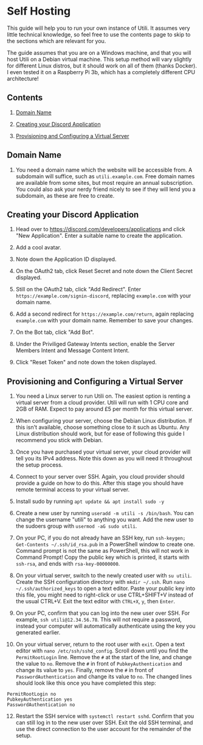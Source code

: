 # Self Hosting

This guide will help you to run your own instance of Utili. It assumes very little technical knowledge, so feel free to use the contents page to skip to the sections which are relevant for you.

The guide assumes that you are on a Windows machine, and that you will host Utili on a Debian virtual machine. This setup method will vary slightly for different Linux distros, but it should work on all of them (thanks Docker). I even tested it on a Raspberry Pi 3b, which has a completely different CPU architecture!


## Contents

1. [Domain Name](#domain-name)

1. [Creating your Discord Application](#creating-your-discord-application)

2. [Provisioning and Configuring a Virtual Server](#provisioning-and-configuring-a-virtual-server)


## Domain Name

1. You need a domain name which the website will be accessible from. A subdomain will suffice, such as `utili.example.com`. Free domain names are available from some sites, but most require an annual subscription. You could also ask your nerdy friend nicely to see if they will lend you a subdomain, as these are free to create.


## Creating your Discord Application

1. Head over to https://discord.com/developers/applications and click "New Application". Enter a suitable name to create the application.

2. Add a cool avatar.

3. Note down the Application ID displayed.

4. On the OAuth2 tab, click Reset Secret and note down the Client Secret displayed.

5. Still on the OAuth2 tab, click "Add Redirect". Enter `https://example.com/signin-discord`, replacing `example.com` with your domain name.

6. Add a second redirect for `https://example.com/return`, again replacing `example.com` with your domain name. Remember to save your changes.

7. On the Bot tab, click "Add Bot".

8. Under the Priviliged Gateway Intents section, enable the Server Members Intent and Message Content Intent.

9. Click "Reset Token" and note down the token displayed.


## Provisioning and Configuring a Virtual Server

1. You need a Linux server to run Utili on. The easiest option is renting a virtual server from a cloud provider. Utili will run with 1 CPU core and 2GB of RAM. Expect to pay around £5 per month for this virtual server.

2. When configuring your server, choose the Debian Linux distribution. If this isn't available, choose something close to it such as Ubuntu. Any Linux distribution should work, but for ease of following this guide I recommend you stick with Debian.

4. Once you have purchased your virtual server, your cloud provider will tell you its IPv4 address. Note this down as you will need it throughout the setup process.

5. Connect to your server over SSH. Again, you cloud provider should provide a guide on how to do this. After this stage you should have remote terminal access to your virtual server.

6. Install sudo by running `apt update && apt install sudo -y`

7. Create a new user by running `useradd -m utili -s /bin/bash`. You can change the username "utili" to anything you want. Add the new user to the sudoers group with `usermod -aG sudo utili`.

8. On your PC, if you do not already have an SSH key, run `ssh-keygen; Get-Contents ~/.ssh/id_rsa.pub` in a PowerShell window to create one. Command prompt is not the same as PowerShell, this will not work in Command Prompt! Copy the public key which is printed, it starts with `ssh-rsa`, and ends with `rsa-key-00000000`.

9. On your virtual server, switch to the newly created user with `su utili`. Create the SSH configuration directory with `mkdir ~/.ssh`. Run `nano ~/.ssh/authorized_keys` to open a text editor. Paste your public key into this file, you might need to right-click or use CTRL+SHIFT+V instead of the usual CTRL+V. Exit the text editor with `CTRL+X`, `y`, then `Enter`.

10. On your PC, confirm that you can log into the new user over SSH. For example, `ssh utili@12.34.56.78`. This will not require a password, instead your computer will automatically authenticate using the key you generated earlier.

11. On your virtual server, return to the root user with `exit`. Open a text editor with `nano /etc/ssh/sshd_config`. Scroll down until you find the `PermitRootLogin` line. Remove the `#` at the start of the line, and change the value to `no`. Remove the `#` in front of `PubkeyAuthentication` and change its value to `yes`. Finally, remove the `#` in front of `PasswordAuthentication` and change its value to `no`. The changed lines should look like this once you have completed this step:

```
PermitRootLogin no
PubkeyAuthentication yes
PasswordAuthentication no
```

12. Restart the SSH service with `systemctl restart sshd`. Confirm that you can still log in to the new user over SSH. Exit the old SSH terminal, and use the direct connection to the user account for the remainder of the setup.
